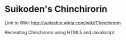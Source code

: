 # Suikoden's Chinchirorin

Link to Wiki: http://suikoden.wikia.com/wiki/Chinchirorin

Recreating Chinchirorin using HTML5 and JavaScript.
